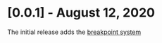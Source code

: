 # [0.0.1] - August 12, 2020

The initial release adds the [breakpoint system](https://material.io/design/layout/responsive-layout-grid.html#breakpoints)
